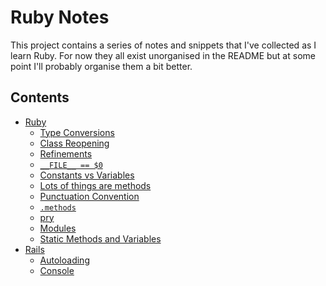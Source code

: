 # Ruby Notes

This project contains a series of notes and snippets that I've collected as I learn Ruby. 
For now they all exist unorganised in the README but at some point I'll probably organise them a bit better. 

## Contents

- [Ruby](./ruby.md)
  - [Type Conversions](./ruby.md#type-conversions)
  - [Class Reopening](./ruby.md#class-reopening)
  - [Refinements](./ruby.md#refinements)
  - [`__FILE__ == $0`](./ruby.md#__file__--0)
  - [Constants vs Variables](./ruby.md#constants-vs-variables)
  - [Lots of things are methods](./ruby.md#lots-of-things-are-methods)
  - [Punctuation Convention](./ruby.md#punctuation-conventions)
  - [`.methods`](./ruby.md#methods)
  - [pry](./ruby.md#pry)
  - [Modules](./ruby.md#modules)
  - [Static Methods and Variables](./ruby.md#static-methods-and-variables)
- [Rails](./rails.md)
  - [Autoloading](./rails.md#autoloading)
  - [Console](./rails.md#console)
  
